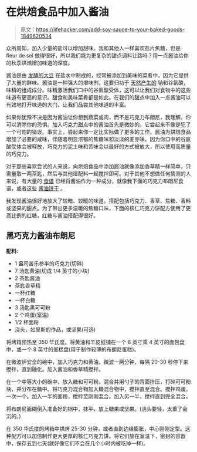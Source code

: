 # 在烘焙食品中加入酱油

> 原文：<https://lifehacker.com/add-soy-sauce-to-your-baked-goods-1849620534>

众所周知，加入少量的盐可以增加甜味。我和其他人一样喜欢盐片焦糖，但是 fleur de sel 做得很好，所以我们能为更复杂的甜点调料让路吗？用一点酱油给你的秋季烘焙增加味道的深度。



酱油是由 [发酵的大豆](https://www.thespruceeats.com/what-is-soy-sauce-1328450) 在盐水中制成的，经常被添加到美味的菜肴中，因为它提供了大量的鲜味。酱油是一种强大的增味剂，这要归功于 [天然产生的](https://www.ncbi.nlm.nih.gov/pmc/articles/PMC7581291/) 钠和谷氨酸，味精的组成成分。味精激活我们口中的谷氨酸受体，这可以让我们对食物中的这些味道有更高的意识。甜食和美味菜肴都是如此。在我们的甜点中加入一点酱油可以有效地打开味道的大门，让我们品尝其他味道的丰富。

如果你犹豫不决是因为酱油让你想到蔬菜或肉，而不是巧克力布朗尼，我理解。你可以消除你的恐惧。加入巧克力甜点中的酱油首先是微妙的。它尝起来不像是犯了一个可怕的错误。事实上，尝起来你一定比实际做了更多的工作。酱油为烘焙食品增加了必要的咸味，伴随着明显浓郁的焦糖味和淡淡的麦芽味。因为你口中的谷氨酸受体会被释放，巧克力的泥土味和苦味会以最好的方式被放大，所以使用高质量的巧克力。

对于那些喜欢尝试的人来说，向烘焙食品中添加酱油就像添加香草精一样简单，只需量取一两茶匙，然后与其他湿配料一起搅拌即可。对于其他不想做任何猜测的人来说，有大量的 [食谱](https://www.epicurious.com/expert-advice/chocolate-cake-frosting-with-soy-sauce-from-umami-bomb-raquel-pelzel-article) 已经将酱油作为一种成分，就像我下面的巧克力布朗尼食谱，或者这些 [酱油饼干](http://www.aeriskitchen.com/2013/12/soy-sauce-cookies/) 。

我发现酱油很好地放大了较暗、较暖的味道。搭配包括巧克力、香草、焦糖、香料或坚果的甜点。为了带出更多温暖的焦糖口味，下面的核仁巧克力饼配方使用了更高比例的红糖，红糖与酱油搭配得很好。

## 黑巧克力酱油布朗尼

**配料:**

*   1 盎司苦乐参半的巧克力(切碎)
*   7 汤匙黄油(切成 1/4 英寸的小块)
*   2 茶匙酱油
*   茶匙香草精
*   一杯红糖
*   一杯白糖
*   3 汤匙黑可可粉
*   2 个鸡蛋(室温)
*   1/2 杯面粉
*   浇头，如里斯的作品，或坚果(可选)

将烤箱预热至 350 华氏度。将黄油和羊皮纸铺在一个 8 英寸乘 4 英寸的面包盘中，或一个 8 英寸的蛋糕盘(用于制作较薄的布朗尼蛋糕)。

在微波炉安全的碗中，加入巧克力和黄油。微波一两分钟，每隔 20-30 秒停下来搅拌，直到融化。加入酱油和香草精搅拌。

在一个中等大小的碗中，放入糖和可可粉。混合并用勺子的背面挤压，打碎可可粉块，并分布在糖中。将巧克力混合物加入糖混合物中，搅拌直至混合。搅拌鸡蛋，一次一个。加入一半的面粉，搅拌至刚刚混合。加入另一半，搅拌直到完全混合。

将布朗尼面糊倒入准备好的锅中，抹平，放上糖果或坚果。(浇头要轻，太重了会沉的。)

在 350 华氏度的烤箱中烘烤 25-30 分钟，或者直到边缘膨胀，中心刚刚定型。这种配方可以加倍制作更大更厚的核仁巧克力饼。将它们放在室温下，密封的容器中，保存五到七天(就好像它们不会在几个小时内被吃掉一样)。
